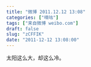 ```yaml
---
title: "微博 2011.12.12 13:08"
categories: ["嘀咕"]
tags: ["来自微博 weibo.com"]
draft: false
slug: "zCFFIK"
date: "2011-12-12 13:08:00"
---
```


<p>太阳这么大，却这么冷。 ​​​​</p>

